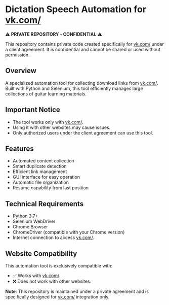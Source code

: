 # Dictation Speech Automation for [vk.com/](https://vk.com/guitars_lessons)

⚠️ **PRIVATE REPOSITORY - CONFIDENTIAL** ⚠️

This repository contains private code created specifically for [vk.com/](https://vk.com/guitars_lessons) under a client agreement. It is confidential and cannot be shared or used without permission.

## Overview

A specialized automation tool for collecting download links from [vk.com/](https://vk.com/guitars_lessons). Built with Python and Selenium, this tool efficiently manages large collections of guitar learning materials.

## Important Notice

- The tool works only with [vk.com/](https://vk.com/guitars_lessons).
- Using it with other websites may cause issues.
- Only authorized users under the client agreement can use this tool.

## Features

- Automated content collection
- Smart duplicate detection
- Efficient link management
- GUI interface for easy operation
- Automatic file organization
- Resume capability from last position

## Technical Requirements

- Python 3.7+
- Selenium WebDriver
- Chrome Browser
- ChromeDriver (compatible with your Chrome version)
- Internet connection to access [vk.com/](https://vk.com/guitars_lessons).

## Website Compatibility

This automation tool is exclusively compatible with:
- ✅ Works with [vk.com/](https://vk.com/guitars_lessons).
- ❌ Does not work with other websites.

**Note**: This repository is maintained under a private agreement and is specifically designed for [vk.com/](https://vk.com/guitars_lessons) integration only.

